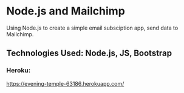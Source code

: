 # Node.js and Mailchimp

Using Node.js to create a simple email subsciption app, send data to Mailchimp. 

## Technologies Used: Node.js, JS, Bootstrap

### Heroku: 
https://evening-temple-63186.herokuapp.com/ 
